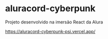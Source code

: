 # aluracord-cyberpunk
Projeto desenvolvido na imersão React da Alura

https://aluracord-cyberpunk-psi.vercel.app/
